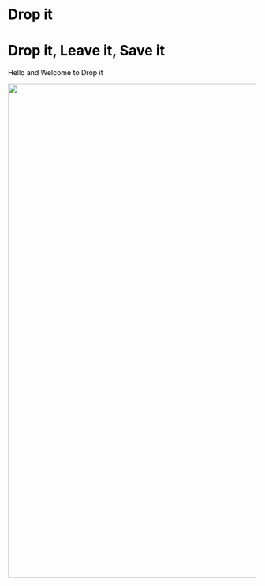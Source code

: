 <meta name="viewport" content="width=device-width, initial-scale=1">
<style>
body {
  margin: 0;
}

/* Style the header */
.header {
    background-color: lightblue;
    padding: 10px;
    text-align: center;
}
</style>
</head>
<body>

<div class="header">
  <h1>Drop it</h1>
</div>

</body>
</html>
<html>
<head>
<style>
   body {
    color: black;
  }

  h1 {
    color: blue;
}
</style>
</head>
<body>

<h1>Drop it, Leave it, Save it</h1>
<p>Hello and Welcome to Drop it </p>
<img src="https://ak6.picdn.net/shutterstock/videos/9825776/thumb/1.jpg" style="width:1000px;height:px;">
